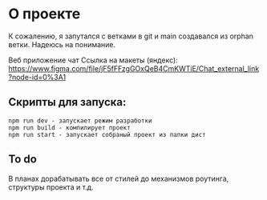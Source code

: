 # О проекте
К сожалению, я запутался с ветками в git и main создавался из orphan ветки. Надеюсь на понимание.

Веб приложение чат
Ссылка на макеты (яндекс): 
https://www.figma.com/file/jF5fFFzgGOxQeB4CmKWTiE/Chat_external_link?node-id=0%3A1

## Скрипты для запуска:

    npm run dev - запускает режим разработки
    npm run build - компилирует проект
    npm run start - запускает собраный проект из папки дист


## To do
В планах дорабатывать все от стилей до механизмов роутинга, структуры проекта и т.д.